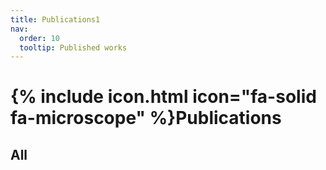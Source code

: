 ```yaml
---
title: Publications1
nav:
  order: 10
  tooltip: Published works
---
```


# {% include icon.html icon="fa-solid fa-microscope" %}Publications

## All
